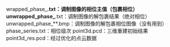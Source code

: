 
wrapped_phase_**.txt：调制图像的相位主值（包裹相位）
unwrapped_phase_**.txt：调制图像的解包裹结果（绝对相位）
unwrapped_phase_**.bmp：调制图像的解包裹相位图像（没有用到）
phase_series.txt：相位级次
point3d.pcd：三维重建初始结果
point3d_res.pcd：经过优化的点云数据
